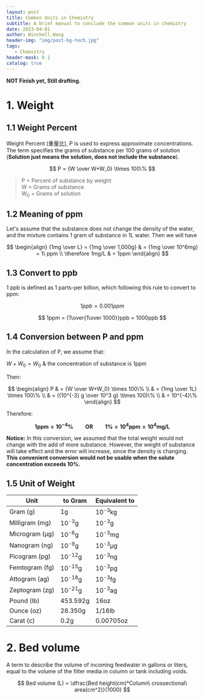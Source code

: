 ```yaml
---
layout: post
title: Common Units in Chemistry
subtitle: A brief manual to conclude the common units in chemistry
date: 2023-04-01
author: Winchell.Wang
header-img: "img/post-bg-tech.jpg"
tags:
   - Chemistry
header-mask: 0.1
catalog: true
---
```


**NOT Finish yet, Still drafting.**

# 1. Weight

## 1.1 Weight Percent

Weight Percent (重量比), P is used to express approximate concentrations. The term specifies the grams of substance per 100 grams of solution (**Solution just means the solution, does not include the substance**).

$$
P = {W \over W+W_0} \times 100\%
$$

> P = Percent of substance by weight <br>
W = Grams of substance <br>
W<sub>0</sub> = Grams of solution

## 1.2 Meaning of ppm

Let's assume that the substance does not change the density of the water, and the mixture contains 1 gram of substance in 1L water. Then we will have

$$
\begin{align}
{1mg \over L} = {1mg \over 1,000g} & = {1mg \over 10^6mg} = 1\ ppm \\
\therefore 1mg/L & = 1ppm
\end{align}
$$

## 1.3 Convert to ppb

1 ppb is defined as 1 parts-per billion, which following this rule to convert to ppm:

$$
1 ppb = 0.001 ppm
$$

$$
1ppm = {1\over{1\over 1000}}ppb = 1000ppb
$$

## 1.4 Conversion between P and ppm

In the calculation of P, we assume that:

$W+W_0=W_0$ & the concentration of substance is 1ppm

Then:

$$
\begin{align}
P & = {W \over W+W_0} \times 100\% \\
& = {1mg \over 1L} \times 100\% \\
& = ({10^{-3} g \over 10^3 g} \times 100)\% \\
& = 10^{-4}\%
\end{align}
$$

Therefore:

$$
\boldsymbol{1ppm = 10^{-4} \% \qquad OR \qquad 1 \% = 10^4 ppm = 10^4 mg/L}
$$

**Notice:** In this conversion, we assumed that the total weight would not change with the add of more substance. However, the weight of substance will take effect and the error will increase, since the density is changing. **This convenient conversion would not be usable when the solute concentration exceeds 10%.**

## 1.5 Unit of Weight

|Unit|to Gram|Equivalent to|
|---|---|---|
|Gram (g)|1g|10<sup>-3</sup>kg|
|Milligram (mg)|10<sup>-3</sup>g|10<sup>-3</sup>g|
|Microgram (μg)|10<sup>-6</sup>g|10<sup>-3</sup>mg|
|Nanogram (ng)|10<sup>-9</sup>g|10<sup>-3</sup>μg|
|Picogram (pg)|10<sup>-12</sup>g|10<sup>-3</sup>ng|
|Femtogram (fg)|10<sup>-15</sup>g|10<sup>-3</sup>pg|
|Attogram (ag)|10<sup>-18</sup>g|10<sup>-3</sup>fg|
|Zeptogram (zg)|10<sup>-21</sup>g|10<sup>-3</sup>ag|
|Pound (lb)|453.592g|16oz|
|Ounce (oz)|28.350g|1/16lb|
|Carat (c)|0.2g|0.00705oz|

# 2. Bed volume

A term to describe the volume of incoming feedwater in gallons or liters, equal to the volume of the filter media in column or tank including voids.

$$
Bed volume (L) = \dfrac{Bed height(cm)*Column\ crossectional\ area(cm^2)}{1000}
$$